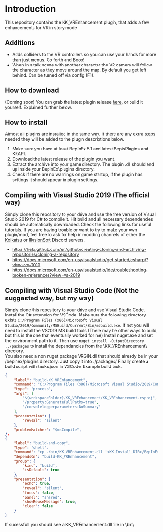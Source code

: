 # Introduction
This repository contains the KK_VREnhancement plugin, that adds a few enhancements for VR in story mode

## Additions
- Adds colliders to the VR controllers so you can use your hands for more than just menus.  Go forth and Boop!
- When in a talk scene with another character the VR camera will follow the character as they move around the map.  By default you get left behind.  Can be turned off via config (F1).


## How to download
(Coming soon) You can grab the latest plugin release [here](https://github.com/thojmr/KK_VREnhancement/releases), or build it yourself.  Explained further below.

## How to install
Almost all plugins are installed in the same way. If there are any extra steps needed they will be added to the plugin descriptions below.
1. Make sure you have at least BepInEx 5.1 and latest BepisPlugins and KKAPI.
2. Download the latest release of the plugin you want.
3. Extract the archive into your game directory. The plugin .dll should end up inside your BepInEx\plugins directory.
4. Check if there are no warnings on game startup, if the plugin has settings it should appear in plugin settings.

## Compiling with Visual Studio 2019 (The official way)
Simply clone this repository to your drive and use the free version of Visual Studio 2019 for C# to compile it. Hit build and all necessary dependencies should be automatically downloaded. Check the following links for useful tutorials. If you are having trouble or want to try to make your own plugin/mod, feel free to ask for help in modding channels of either the [Koikatsu](https://discord.gg/hevygx6) or [IllusionSoft](https://discord.gg/F3bDEFE) Discord servers.
- https://help.github.com/en/github/creating-cloning-and-archiving-repositories/cloning-a-repository
- https://docs.microsoft.com/en-us/visualstudio/get-started/csharp/?view=vs-2019
- https://docs.microsoft.com/en-us/visualstudio/ide/troubleshooting-broken-references?view=vs-2019

## Compiling with Visual Studio Code (Not the suggested way, but my way)
Simply clone this repository to your drive and use Visual Studio Code.  
Install the C# extension for VSCode. 
Make sure the following directory exists `C:/Program Files (x86)/Microsoft Visual Studio/2019/Community/MSBuild/Current/Bin/msbuild.exe`.  If not you will need to install the VS2019 MS build tools (There may be other ways to build, but this is the one that eventually worked for me)
Install nuget.exe and set the environment path to it. 
Then use `nuget install -OutputDirectory ../packages` to install the dependancies from the \KK_VREnhancement\ directory.  
You also need a non nuget package VRGIN.dll that should already be in your <KK install folder>/bepinex/plugins directory.  Just copy it into ./packages/
Finally create a build script with tasks.json in VSCode.
Example build task:
```json
{
    "label": "build-KK_VREnhancement",
    "command": "C:/Program Files (x86)/Microsoft Visual Studio/2019/Community/MSBuild/Current/Bin/msbuild.exe",
    "type": "process",
    "args": [
        "${workspaceFolder}/KK_VREnhancement/KK_VREnhancement.csproj",
        "/property:GenerateFullPaths=true",
        "/consoleloggerparameters:NoSummary"
    ],
    "presentation": {
        "reveal": "silent"
    },
    "problemMatcher": "$msCompile",
},
{
    "label": "build-and-copy",
    "type": "shell",
    "command": "cp ./bin/KK_VREnhancement.dll '<KK_Install_DIR>/BepInEx/plugins/'",
    "dependsOn": "build-KK_VREnhancement",
    "group": {
        "kind": "build",
        "isDefault": true
    },
    "presentation": {
        "echo": true,
        "reveal": "silent",
        "focus": false,
        "panel": "shared",
        "showReuseMessage": true,
        "clear": false
    }
}
```
If sucessfull you should see a KK_VREnhancement.dll file in \bin\

